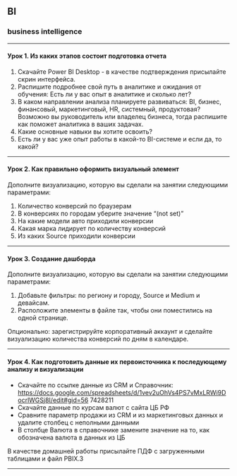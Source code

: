 ## BI
### business intelligence
______________________
#### Урок 1. Из каких этапов состоит подготовка отчета

1. Скачайте Power BI Desktop - в качестве подтверждения присылайте скрин интерфейса.
2. Распишите подробнее свой путь в аналитике и ожидания от обучения:
Есть ли у вас опыт в аналитике и сколько лет?
3. В каком направлении анализа планируете развиваться: BI, бизнес, финансовый, маркетинговый, HR, системный, продуктовая? Возможно вы руководитель или владелец бизнеса, тогда распишите как поможет аналитика в ваших задачах.
4. Какие основные навыки вы хотите освоить?
5. Есть ли у вас уже опыт работы в какой-то BI-системе и если да, то какой?
______________________

#### Урок 2. Как правильно оформить визуальный элемент

Дополните визуализацию, которую вы сделали на занятии следующими параметрами:
1. Количество конверсий по браузерам
2. В конверсиях по городам уберите значение “(not set)”
3. На какие модели авто приходили конверсии
4. Какая марка лидирует по количеству конверсий
5. Из каких Source приходили конверсии

_______________________

#### Урок 3. Создание дашборда

Дополните визуализацию, которую вы сделали на занятии следующими параметрами:
1. Добавьте фильтры: по региону и городу, Source и Medium и девайсам.
2. Расположите элементы в файле так, чтобы они поместились на одной странице.

Опционально: зарегистрируйте корпоративный аккаунт и сделайте визуализацию количества конверсий по дням в календаре.

_______________________

#### Урок 4. Как подготовить данные их первоисточника к последующему анализу и визуализации

* Скачайте по ссылке данные из CRM и Справочник:
https://docs.google.com/spreadsheets/d/1vev2uOhVs4PS7vMxLRWi9DocrlWGSj8I/edit#gid=56 7428211
* Скачайте данные по курсам валют с сайта ЦБ РФ
* Сравните параметр продажи из CRM и из маркетинговых данных и удалите столбец с неполными данными
* В столбце Валюта в справочнике замените значение на то, как обозначена валюта в данных из ЦБ


В качестве домашней работы присылайте ПДФ с загруженными таблицами и файл PBIX.3
_______________________
